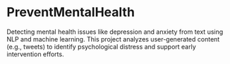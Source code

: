 # PreventMentalHealth
Detecting mental health issues like depression and anxiety from text using NLP and machine learning. This project analyzes user-generated content (e.g., tweets) to identify psychological distress and support early intervention efforts.

